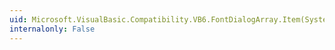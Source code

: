 ```yaml
---
uid: Microsoft.VisualBasic.Compatibility.VB6.FontDialogArray.Item(System.Int16)
internalonly: False
---
```

